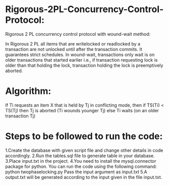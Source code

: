 # Rigorous-2PL-Concurrency-Control-Protocol:

Rigorous 2 PL concurrency control protocol with wound-wait method:

In Rigorous 2 PL all items that are writelocked or readlocked by a transaction are not unlocked until after the transaction commits. It guarantees strict schedules. In wound-wait, transactions only wait is on older transactions that started earlier i.e., if transaction requesting lock is older than that holding the lock, transaction holding the lock is preemptively aborted.

# Algorithm:

If Ti requests an item X that is held by Tj in conflicting mode, then
if TS(Ti) < TS(Tj) then Tj is aborted (Ti wounds younger Tj)
else Ti waits (on an older transaction Tj)

# Steps to be followed to run the code:

1.Create the database with given script file and change other details in code accordingly. 
2.Run the tables.sql file to generate table in your database.
3.Place input.txt in the project. 
4.You need to install the mysql.connector package for python.
      You can run the code using the following command:
      python twophaselocking.py 
      Pass the input argument as input.txt
5.A output.txt will be generated according to the input given in the file input.txt.
